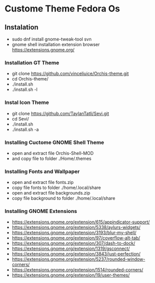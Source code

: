 # Custome Theme Fedora Os

## Instalation
- sudo dnf install gnome-tweak-tool svn
- gnome shell installation extension browser https://extensions.gnome.org/

### Installation GT Theme
- git clone https://github.com/vinceliuice/Orchis-theme.git
- cd Orchis-theme/
- ./install.sh
- ./install.sh -l

### Instal Icon Theme
- git clone https://github.com/TaylanTatli/Sevi.git
- cd Sevi/
- ./install.sh
- ./install.sh -a

### Installing Cuctome GNOME Shell Theme
- open and extract file Orchis-Shell-MOD
- and copy file to folder ./Home/.themes

### Installing Fonts and Wallpaper
- open and extract file fonts.zip
- copy file fonts to folder ./home/.local/share
- open and extract file backgrounds.zip
- copy file background to folder ./home/.local/share

### Installing GNOME Extensions
- https://extensions.gnome.org/extension/615/appindicator-support/
- https://extensions.gnome.org/extension/5338/aylurs-widgets/
- https://extensions.gnome.org/extension/3193/blur-my-shell/
- https://extensions.gnome.org/extension/97/coverflow-alt-tab/
- https://extensions.gnome.org/extension/307/dash-to-dock/
- https://extensions.gnome.org/extension/1319/gsconnect/
- https://extensions.gnome.org/extension/3843/just-perfection/
- https://extensions.gnome.org/extension/5237/rounded-window-corners/
- https://extensions.gnome.org/extension/1514/rounded-corners/
- https://extensions.gnome.org/extension/19/user-themes/
